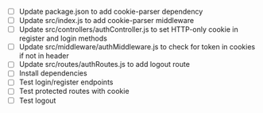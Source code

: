 - [ ] Update package.json to add cookie-parser dependency
- [ ] Update src/index.js to add cookie-parser middleware
- [ ] Update src/controllers/authController.js to set HTTP-only cookie in register and login methods
- [ ] Update src/middleware/authMiddleware.js to check for token in cookies if not in header
- [ ] Update src/routes/authRoutes.js to add logout route
- [ ] Install dependencies
- [ ] Test login/register endpoints
- [ ] Test protected routes with cookie
- [ ] Test logout
